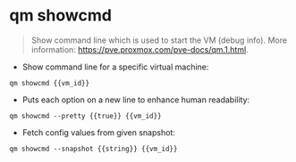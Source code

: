 # qm showcmd

> Show command line which is used to start the VM (debug info).
> More information: <https://pve.proxmox.com/pve-docs/qm.1.html>.

- Show command line for a specific virtual machine:

`qm showcmd {{vm_id}}`

- Puts each option on a new line to enhance human readability:

`qm showcmd --pretty {{true}} {{vm_id}}`

- Fetch config values from given snapshot:

`qm showcmd --snapshot {{string}} {{vm_id}}`
